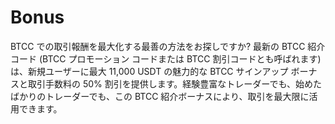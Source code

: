 # Bonus
BTCC での取引報酬を最大化する最善の方法をお探しですか? 最新の BTCC 紹介コード (BTCC プロモーション コードまたは BTCC 割引コードとも呼ばれます) は、新規ユーザーに最大 11,000 USDT の魅力的な BTCC サインアップ ボーナスと取引手数料の 50% 割引を提供します。経験豊富なトレーダーでも、始めたばかりのトレーダーでも、この BTCC 紹介ボーナスにより、取引を最大限に活用できます。
